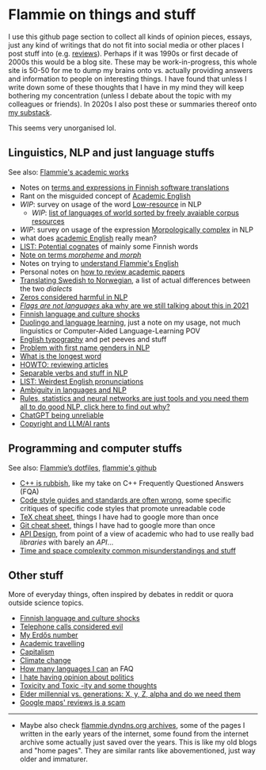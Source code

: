 # Flammie on things and stuff

I use this github page section to collect all kinds of opinion pieces, essays,
just any kind of writings that do not fit into social media or other places I
post stuff into (e.g. [reviews](/reviews-everything/)). Perhaps if it was 1990s
or first decade of 2000s this would be a blog site. These may be
work-in-progress, this whole site is 50-50 for me to dump my brains onto vs.
actually providing answers and information to people on interesting things. I
have found that unless I write down some of these thoughts that I have in my
mind they will keep bothering my concentration (unless I debate about the topic
with my colleagues or friends). In 2020s I also post these or summaries thereof
onto [my substack](https://flammie.substack.com/).

This seems very unorganised lol.

## Linguistics, NLP and just language stuffs

See also: [Flammie's academic works](/purplemonkeydishwasher/)

* Notes on [terms and expressions in Finnish software
  translations](finnish-translator-notes.html)
* Rant on the misguided concept of [Academic English](academic-english.html)
* *WIP*: survey on usage of the word
  [Low-resource](what-is-low-resource-language.html) in NLP
    * *WIP*: [list of languages of world sorted by freely avaiable corpus
    resources](languages-by-resources.html)
* *WIP*: survey on usage of the expression
  [Morpologically complex](what-is-morphologically-complex-language.html)
  in NLP
* what does [academic English](academic-english.html) really mean?
* [LIST: Potential cognates](cognate-collection.html) of mainly some Finnish words
* [Note on terms *morpheme* and *morph*](morph-or-morpheme.html)
* Notes on trying to [understand Flammie's English](my-english.html)
* Personal notes on [how to review academic papers](reviewing-guidelines.html)
* [Translating Swedish to Norwegian](swedish-to-norwegian.html), a list of
  actual differences between the two *dialects*
* [Zeros considered harmful in NLP](zerostuff-in-nlp.html)
* [*Flags are not languages* aka why are we still talking about this in
  2021](flags-are-not-languages.html)
* [Finnish language and culture shocks](finnish-culture.html)
* [Duolingo and language learning](duolingo.markdown), just a note on my usage,
  not much linguistics or Computer-Aided Language-Learning POV
* [English typography](english-typography-and-stuff.html) and pet peeves and
  stuff
* [Problem with first name genders in NLP](first-name-genders.html)
* [What is the longest word](longest-word.html)
* [HOWTO: reviewing articles](reviewing-guidelines.html)
* [Separable verbs and stuff in NLP](separable-verbs.html)
* [LIST: Weirdest English pronunciations](weirdest-english.html)
* [Ambiguity in languages and NLP](ambiguity.html)
* [Rules, statistics and neural networks are just tools and you need them all
   to do good NLP, click here to find out why?](rules-statsistics-neural.html)
* [ChatGPT being unreliable](chatgpt-is-a-drunk-dude.html)
* [Copyright and LLM/AI rants](free-open-licences-and-large-language-models.html)

## Programming and computer stuffs

See also: [Flammie’s dotfiles](/dotfiles/), [flammie's
github](https://github.com/flammie/)

* [C++ is rubbish](cpp-fails.html), like my take on C++ Frequently Questioned
  Answers (FQA)
* [Code style guides and standards are often wrong](code-style-fails.markdown),
  some specific critiques of specific code styles that promote unreadable code
* [TeX cheat sheet](tex-cheat-sheet.html), things I have had to google more
  than once
* [Git cheat sheet](git-cheat-sheet.html), things I have had to google more
  than once
* [API Design](api-design.html), from point of a view of academic who had to use
  really bad *libraries* with barely an *API*...
* [Time and space complexity common misunderstandings and
  stuff](big-o-and-complexity-fails.html)

## Other stuff

More of everyday things, often inspired by debates in reddit or quora outside
science topics.

* [Finnish language and culture shocks](finnish-culture.html)
* [Telephone calls considered evil](telephones.html)
* [My Erdős number](erdos-number.html)
* [Academic travelling](academic-travelling.html)
* [Capitalism](capitalism-fails.html)
* [Climate change](climate-change.html)
* [How many languages I can](how-many-languages-you-can.html) an FAQ
* [I hate having opinion about politics](politics.html)
* [Toxicity and Toxic -ity and some thoughts](toxicity.html)
* [Elder millennial vs. generations: X, y, Z, alpha and do we need
  them](human-generations.html)
* [Google maps' reviews is a scam](google-maps-reviews-fails.html)

-----

* Maybe also check [flammie.dyndns.org archives](archive/index.html),
  some of the pages I written in the early years of the internet,
  some found from the internet archive some actually just saved over the years.
  This is like my old blogs and "home pages". They are similar rants
  like abovementioned, just way older and immaturer.

